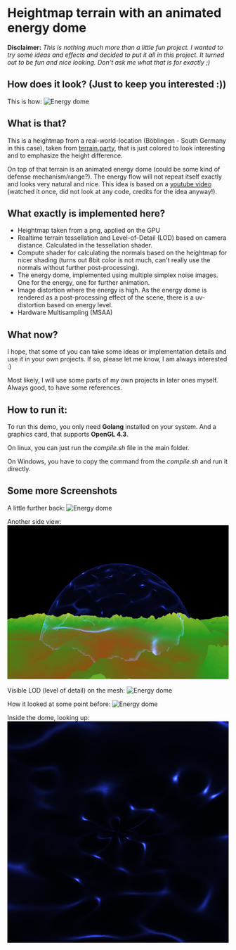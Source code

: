 # Heightmap terrain with an animated energy dome

**Disclaimer:** *This is nothing much more than a little fun project. I wanted to try some ideas and effects and decided to put it all in this project.
It turned out to be fun and nice looking. Don't ask me what that is for exactly ;)*

## How does it look? (Just to keep you interested :))

This is how:
![Energy dome](https://github.com/MauriceGit/RealHeightmapTerrain/blob/master/Screenshots/final_energy_sphere.png "a colored heightmap terrain with an energy dome")

## What is that?
This is a heightmap from a real-world-location (Böblingen - South Germany in this case), taken from [terrain.party](http://terrain.party/), that is
just colored to look interesting and to emphasize the height difference.

On top of that terrain is an animated energy dome (could be some kind of defense mechanism/range?). The energy flow will not repeat itself exactly and looks very natural and nice.
This idea is based on a [youtube video](https://www.youtube.com/watch?v=zLSPaE1qsvM&feature=youtu.be) (watched it once, did not look at any code, credits for the idea anyway!).

## What exactly is implemented here?

* Heightmap taken from a png, applied on the GPU
* Realtime terrain tessellation and Level-of-Detail (LOD) based on camera distance. Calculated in the tessellation shader.
* Compute shader for calculating the normals based on the heightmap for nicer shading (turns out 8bit color is not much, can't really use the normals without further post-processing).
* The energy dome, implemented using multiple simplex noise images. One for the energy, one for further animation.
* Image distortion where the energy is high. As the energy dome is rendered as a post-processing effect of the scene, there is a uv-distortion based on energy level.
* Hardware Multisampling (MSAA)

## What now?

I hope, that some of you can take some ideas or implementation details and use it in your own projects. If so, please let me know, I am always interested :)

Most likely, I will use some parts of my own projects in later ones myself. Always good, to have some references.

## How to run it:

To run this demo, you only need **Golang** installed on your system. And a graphics card, that supports **OpenGL 4.3**.

On linux, you can just run the *compile.sh* file in the main folder.

On Windows, you have to copy the command from the *compile.sh* and run it directly.

## Some more Screenshots

A little further back:
![Energy dome](https://github.com/MauriceGit/RealHeightmapTerrain/blob/master/Screenshots/final_energy_sphere2.png "a colored heightmap terrain with an energy dome")

Another side view:
![Energy dome](https://github.com/MauriceGit/Energy-Dome_Terrain/blob/master/Screenshots/side_view.png "side view closeup")

Visible LOD (level of detail) on the mesh:
![Energy dome](https://github.com/MauriceGit/RealHeightmapTerrain/blob/master/Screenshots/terrain_distance_based_lod.png "LOD")

How it looked at some point before:
![Energy dome](https://github.com/MauriceGit/RealHeightmapTerrain/blob/master/Screenshots/energy_sphere_multisampled.png "before color adjustments")

Inside the dome, looking up:
![Energy dome](https://github.com/MauriceGit/Energy-Dome_Terrain/blob/master/Screenshots/energy_from_inside.png "from inside the dome, looking up")
